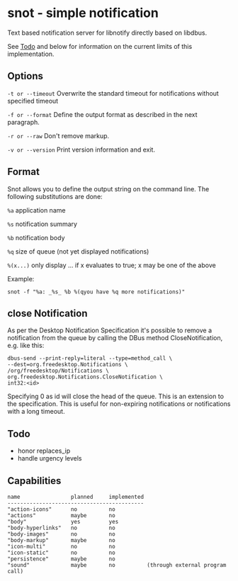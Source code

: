 # snot - simple notification

Text based notification server for libnotify directly based on libdbus. 

See [Todo](#todo) and below for information on the current limits of this
implementation.

## Options

`-t or --timeout` Overwrite the standard timeout for notifications without 
    specified timeout

`-f or --format` Define the output format as described in the next paragraph.

`-r or --raw` Don't remove markup.

`-v or --version` Print version information and exit.

## Format

Snot allows you to define the output string on the command line. The following
substitutions are done:

`%a` application name

`%s` notification summary

`%b` notification body

`%q` size of queue (not yet displayed notifications)

`%(x...)` only display ... if x evaluates to true; x may be one of the above

Example:

    snot -f "%a: _%s_ %b %(qyou have %q more notifications)"

## close Notification
As per the Desktop Notification Specification it's possible to remove a
notification from the queue by calling the DBus method CloseNotification, e.g.
like this:

    dbus-send --print-reply=literal --type=method_call \
    --dest=org.freedesktop.Notifications \
    /org/freedesktop/Notifications \
    org.freedesktop.Notifications.CloseNotification \
    int32:<id>

Specifying 0 as id will close the head of the queue. This is an extension to the
specification. This is useful for non-expiring notifications or notifications
with a long timeout.

## Todo

 - honor replaces\_ip
 - handle urgency levels


## Capabilities
    name                planned     implemented
    -------------------------------------------
    "action-icons"      no          no
    "actions"           maybe       no
    "body"              yes         yes
    "body-hyperlinks"   no          no
    "body-images"       no          no
    "body-markup"       maybe       no
    "icon-multi"        no          no
    "icon-static"       no          no
    "persistence"       maybe       no
    "sound"             maybe       no          (through external program call)
